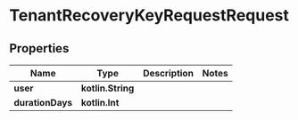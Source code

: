 
# TenantRecoveryKeyRequestRequest

## Properties
Name | Type | Description | Notes
------------ | ------------- | ------------- | -------------
**user** | **kotlin.String** |  | 
**durationDays** | **kotlin.Int** |  | 



